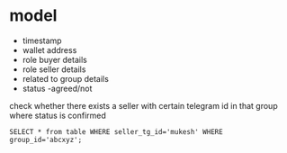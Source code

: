 # model

- timestamp
- wallet address
- role buyer details
- role seller details
- related to group details
- status
-agreed/not

check whether there exists a seller with certain telegram id in that group where status is confirmed

```
SELECT * from table WHERE seller_tg_id='mukesh' WHERE group_id='abcxyz';
```